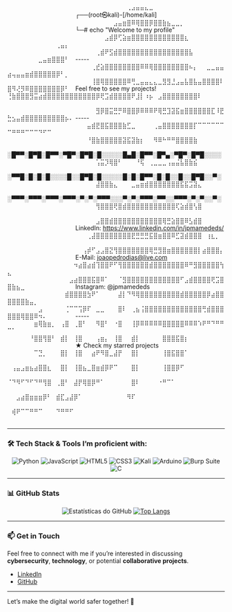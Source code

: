 
⠀⠀⠀⠀⠀⠀⠀⠀⠀⠀⠀⠀⠀⠀⠀⠀⠀⠀⠀⠀⠀⠀⠀⠀⠀⠀⠀⢀⣠⣤⣤⣄⣀⠀⠀⠀⠀⠀⠀⠀⠀⠀⠀⠀⠀⠀⠀⠀⠀⠀⠀⠀⠀⠀⠀⠀⠀⠀⠀⠀⠀⠀⠀⠀      ┌──(root㉿kali)-[/home/kali]  
⠀⠀⠀⠀⠀⠀⠀⠀⠀⠀⠀⠀⠀⠀⠀⠀⠀⠀⠀⠀⠀⠀⠀⠀⣠⣤⣶⣿⠿⢿⣿⣿⡿⣿⣿⣷⣦⣀⣀⡀⠀⠀⠀⠀⠀⠀⠀⠀⠀⠀⠀⠀⠀⠀⠀⠀⠀⠀⠀⠀⠀⠀⠀⠀     └─# echo "Welcome to my profile"
⠀⠀⠀⠀⠀⠀⠀⠀⠀⠀⠀⠀⠀⠀⠀⠀⠀⠀⠀⠀⠀⠀⣠⣾⡿⢋⣵⣶⣿⣿⣿⣿⣿⣿⣿⣿⣿⣿⣿⣿⣆⠀⠀⠀⠀⠀⠀⠀⠀⠀⠀⠀⠀⠀⠀⠀⠀⠀⠀⠀⢀⣤⡄⠀	    
⠀⠀⠀⠀⠀⠀⠀⠀⠀⠀⠀⠀⠀⠀⠀⠀⠀⠀⠀⠀⢀⣾⠟⣫⣾⣿⣿⣿⣿⣿⣿⣿⣿⣿⣿⣿⣿⣿⣿⣿⣿⣧⠀⠀⠀⠀⠀⠀⠀⠀⠀⠀⠀⠀⠀⠀⣀⣤⣶⣿⣿⣿⠃⠀    ----- 
⠀⠀⠀⠀⠀⠀⠀⠀⠀⠀⠀⠀⠀⠀⠀⠀⠀⠀⠀⢀⣞⣵⣿⣿⣿⣿⣿⣿⣿⣿⠿⠿⢿⣿⣿⣿⣿⣿⣿⣿⣿⠦⡄⠀⠀⣀⣀⣤⣤⣴⢤⣤⣤⣶⣾⣿⣿⣿⣿⣿⡿⠃⡀⠀  
⠀⠀⠀⠀⠀⠀⠀⠀⠀⠀⠀⠀⠀⠀⠀⠀⠀⠀⠀⢸⣿⢿⣿⣿⣿⣿⣿⠿⢛⣀⣤⣤⣄⣄⣀⣻⣻⣘⣠⣤⣧⣿⣧⣤⣿⣿⣿⣿⠇⣿⠻⢜⡻⠿⣿⣿⣿⣿⣿⣿⣿⡿⠃⠀  Feel free to see my projects!
                      ⢘⣷⣿⣿⣿⣻⣭⣴⣾⣿⣿⣿⣿⣿⣿⣿⣿⣿⣿⣿⡿⢟⣩⣾⣿⣿⣿⣿⠟⣸⡇⠰⡦⠀⣠⣿⣿⣿⣿⣿⣿⣿⣿⠇⠀⠀⠀⠀⠀⠀⠀⠀⠀⠀⠀⠀⠀⠀⠀⠀⠀⠀⠀⠀   
⠀⠀⠀⠀⠀⠀⠀⠀⠀⠀⠀⠀⠀⠀⠀⠀⠀⠀⠀⠀⣻⡿⣿⣭⣛⡛⠿⣿⣿⡿⠿⠿⠿⠟⢿⣛⣹⣽⣯⣶⣿⣿⣿⣿⣿⣿⣏⠸⣟⣓⣢⣤⣾⣿⣿⣿⣿⣿⣿⣿⣿⣿⡦⠄  -----
⠀⠀⠀⠀⠀⠀⠀⠀⠀⠀⠀⠀⠀⠀⠀⠀⠀⠀⣤⣾⣟⣿⣯⣿⣿⣿⣷⣋⣀⠀⠀⠀⠀⢀⣤⣿⣿⣿⣿⣿⣿⣿⡏⠉⠉⠉⠉⠉⠉⠉⠛⠛⠛⠉⠉⠉⠙⠋⠉⠀⠀⠀⠀⠀
⠀⠀⠀⠀⠀⠀⠀⠀⠀⠀⠀⠀⠀⠀⠀⠀⠀⠀⠘⣿⣷⣿⣿⣿⣿⣿⣽⣯⣽⣷⡆⠀⠀⠻⠿⠓⠛⠛⣿⣿⣿⣿⣷⠀⠀⠀⠀⠀⠀⠀⠀⠀⠀⠀⠀⠀⠀⠀⠀⠀⠀⠀⠀⠀    ░█▀▀░█▀█░█▀▀░▀█▀░█▀█░█░░░░░█▄█░█▀▀░█▀▄░▀█▀░█▀█░░░░
⠀⠀⠀⠀⠀⠀⠀⠀⠀⠀⠀⠀⠀⠀⠀⠀⠀⠀⠀⠀⢡⣭⡹⢿⣿⠃⠀⠀⠀⠘⢯⠀⢀⣀⣀⣀⢠⣤⣬⣧⣿⣷⣮⠀⠀⠀⠀⠀⠀⠀⠀⠀⠀⠀⠀⠀⠀⠀⠀⠀⠀⠀⠀⠀	   ░▀▀█░█░█░█░░░░█░░█▀█░█░░░░░█░█░█▀▀░█░█░░█░░█▀█░░▀░
⠀⠀⠀⠀⠀⠀⠀⠀⠀⠀⠀⠀⠀⠀⠀⠀⠀⠀⠀⠀⣼⣿⣿⣷⣄⠀⠀⠀⣀⣤⣶⣾⣿⣿⣿⣿⣿⣿⣿⣯⣯⣩⣽⣄⠀⠀⠀⠀⠀⠀⠀⠀⠀⠀⠀⠀⠀⠀⠀⠀⠀⠀⠀⠀    ░▀▀▀░▀▀▀░▀▀▀░▀▀▀░▀░▀░▀▀▀░░░▀░▀░▀▀▀░▀▀░░▀▀▀░▀░▀░░▀░
⠀⠀⠀⠀⠀⠀⠀⠀⠀⠀⠀⠀⠀⠀⠀⠀⠀⠀⠀⠀⢻⣿⣿⣿⢟⣿⣾⣿⣿⣿⣿⣿⣿⣿⣿⣿⣿⣿⢏⣵⣾⣿⢣⣿⠀⠀⠀⠀⠀⠀⠀⠀⠀⠀⠀⠀⠀⠀⠀⠀⠀⠀⠀⠀
⠀⠀⠀⠀⠀⠀⠀⠀⠀⠀⠀⠀⠀⠀⠀⠀⠀⠀⠀⠀⣠⣿⣿⣾⣿⣿⣿⣿⣿⣿⣿⣿⣿⣿⣿⢿⣛⣵⣿⣿⠿⣣⣾⣿⠀⠀⠀⠀⠀⠀⠀⠀⠀⠀⠀⠀⠀⠀⠀⠀⠀⠀⠀⠀    LinkedIn: https://www.linkedin.com/in/jpmamededs/
⠀⠀⠀⠀⠀⠀⠀⠀⠀⠀⠀⠀⠀⠀⠀⠀⠀⠀⢀⣼⣿⣿⣿⣿⣿⣿⣿⣿⣟⣛⣛⣛⣯⣿⣶⣿⣿⠿⣋⣽⣾⣿⣿⣿⠀⢰⣆⡀⠀⠀⠀⠀⠀⠀⠀⠀⠀⠀⠀⠀⠀⠀⠀⠀
⠀⠀⠀⠀⠀⠀⠀⠀⠀⠀⠀⠀⠀⠀⠀⠀⠀⢠⡾⠋⣠⣠⣿⣝⢻⣿⣿⣿⣿⣿⣿⣿⢿⣛⣻⣿⣶⣿⣿⣿⣿⣿⣿⡇⣴⣿⣿⣿⡄⠀⠀⠀⠀⠀⠀⠀⠀⠀⠀⠀⠀⠀⠀⠀   E-Mail: joaopedrodias@live.com
⠀⠀⠀⠀⠀⠀⠀⠀⠀⠀⠀⠀⠀⠀⠀⠲⣴⣿⣴⣾⢹⣿⣿⠟⠋⢻⣿⣿⣿⣿⣿⣿⣾⣿⣿⣿⣿⣿⣿⣿⠿⠛⣻⣿⣿⣿⣿⣿⢳⣄⠀⠀⠀⠀⠀⠀⠀⠀⠀⠀⠀⠀⠀⠀
⠀⠀⠀⠀⠀⠀⠀⠀⠀⠀⠀⠀⠀⠀⣠⣴⣿⣿⣿⣯⣿⠿⠁⠀⠀⠈⣻⣿⣿⣿⣿⣿⣿⣿⣿⣿⣿⣿⣿⠋⣠⣾⣿⣿⣿⣿⢟⣩⣿⣿⣷⣦⣀⠀⠀⠀⠀⠀⠀⠀⠀⠀⠀⠀  Instagram: @jpmamededs
⠀⠀⠀⠀⠀⠀⠀⠀⠀⠀⠀⠀⠀⣾⣿⣿⣿⣿⣳⠟⠁⠀⠀⠀⠀⣼⡇⠙⠻⢿⣿⣿⣿⣿⣿⣿⣿⣿⣿⣾⣿⣿⣿⣿⣿⡿⣴⣿⣿⣿⣿⣿⣿⣷⣤⡀⠀⠀⠀⠀⠀⠀⠀⠀
⠀⠀⠀⠀⠀⠀⠀⣠⠀⠀⠀⠀⠀⢈⠉⠉⢩⡿⠏⠀⣀⣀⠀⠀⠀⣿⠇⠀⢀⣦⢨⣿⣿⣿⣿⣿⣿⣿⣿⣿⣿⣿⣿⣿⢛⣾⣿⣿⣿⣿⣿⣿⢿⣿⣿⠿⠲⠄⠀⠀⠀⠀⠀⠀ -----
⠀⠀⠀⠀⠀⠀⣶⢿⣷⣶⡀⠀⢠⣿⠀⢀⣿⠃⠀⠀⠻⣿⠃⠀⠐⣿⠀⠀⢸⡿⠿⠿⠿⠿⠿⣿⣿⣿⣿⣿⠿⠿⠿⠱⠟⠛⠙⠛⠛⠉⠁⠀⠀⠀⠀⠀⠀⠀⠀⠀⠀⠀⠀⠀
⠀⠀⠀⠀⠀⠘⣿⣿⢻⣿⠃⠀⣾⡇⠀⢸⣿⠀⠀⠀⢠⣶⡄⠀⢸⣿⠀⠀⣾⡇⠀⠀⠀⠀⠀⣿⣿⣿⣯⣿⡆⠀⠀⠀⠀⠀⠀⠀⠀⠀⠀⠀⠀⠀⠀⠀⠀⠀⠀⠀⠀⠀⠀⠀   ★ Check my starred projects
⠀⠀⠀⠀⠀⠀⠉⣙⡀⠀⠀⠀⣿⡇⠀⢸⣿⠀⠀⣴⠟⠻⣿⣀⣼⡟⠀⠀⣿⡇⠀⠀⠀⠀⠀⢸⣿⣯⣿⣿⠁⠀⠀⠀⠀⠀⠀⠀⠀⠀⠀⠀⠀⠀⠀⠀⠀⠀⠀⠀⠀⠀⠀⠀
⠀⢠⣤⣠⣶⣦⣴⣿⣿⣆⠀⠀⣿⡇⠀⢸⣿⣦⣀⣿⣶⣾⡿⠟⠉⠀⠀⠀⣿⡇⠀⠀⠀⠀⠀⢸⣿⣿⡿⠋⠀⠀⠀⠀⠀⠀⠀⠀⠀⠀⠀⠀⠀⠀⠀⠀⠀⠀⠀⠀⠀⠀⠀⠀
⠈⠙⠻⠋⠙⠋⠙⠛⢻⣿⠀⢀⣿⠃⠀⣼⡟⢿⣿⡿⠛⠁⠀⠀⠀⠀⠀⠀⣿⠇⠀⠀⠀⠀⠐⠛⠉⠁⠀⠀⠀⠀⠀⠀⠀⠀⠀⠀⠀⠀⠀⠀⠀⠀⠀⠀⠀⠀⠀⠀⠀⠀⠀⠀
⠀⠀⣠⣴⣿⣶⣶⣶⡿⠃⠀⣾⣏⣠⣼⡿⠁⠀⠀⠀⠀⠀⠀⠀⠀⠀⠀⠻⠏⠀⠀⠀⠀⠀⠀⠀⠀⠀⠀⠀⠀⠀⠀⠀⠀⠀⠀⠀⠀⠀⠀⠀⠀⠀⠀⠀⠀⠀⠀⠀⠀⠀⠀⠀
⠀⢾⠟⠉⠉⠛⠛⠉⠀⠀⠀⠙⠛⠛⠋⠀⠀⠀⠀⠀⠀⠀⠀⠀⠀⠀⠀⠀⠀⠀⠀⠀⠀⠀⠀⠀⠀⠀⠀⠀⠀⠀⠀⠀⠀⠀⠀⠀⠀⠀⠀⠀⠀⠀⠀⠀⠀⠀⠀⠀⠀⠀⠀⠀

---

### 🛠️ Tech Stack & Tools I’m proficient with:

<div align="center">
  
![Python](https://img.shields.io/badge/python-3670A0?style=for-the-badge&logo=python&logoColor=ffdd54)
![JavaScript](https://img.shields.io/badge/javascript-%23323330.svg?style=for-the-badge&logo=javascript&logoColor=%23F7DF1E)
![HTML5](https://img.shields.io/badge/html5-%23E34F26.svg?style=for-the-badge&logo=html5&logoColor=white)
![CSS3](https://img.shields.io/badge/css3-%231572B6.svg?style=for-the-badge&logo=css3&logoColor=white)
![Kali](https://img.shields.io/badge/Kali-268BEE?style=for-the-badge&logo=kalilinux&logoColor=white)
![Arduino](https://img.shields.io/badge/Arduino-00979D?style=for-the-badge&logo=Arduino&logoColor=white)
![Burp Suite](https://img.shields.io/badge/Burp%20Suite-FF6633.svg?style=for-the-badge&logo=Burp-Suite&logoColor=white)
![C](https://img.shields.io/badge/C-A8B9CC.svg?style=for-the-badge&logo=C&logoColor=black)

</div>

---

### 📊 GitHub Stats

<div align="center">
  
![Estatísticas do GitHub](https://github-readme-stats.vercel.app/api?username=jpmamededs&show_icons=true&theme=dark)
[![Top Langs](https://github-readme-stats.vercel.app/api/top-langs/?username=jpmamededs&layout=compact&theme=vision-friendly-dark)](https://github.com/anuraghazra/github-readme-stats)

</div>

---

### 📫 Get in Touch

Feel free to connect with me if you’re interested in discussing **cybersecurity**, **technology**, or potential **collaborative projects**.

- [LinkedIn](https://www.linkedin.com)
- [GitHub](https://github.com)

---

Let’s make the digital world safer together! 🚀
